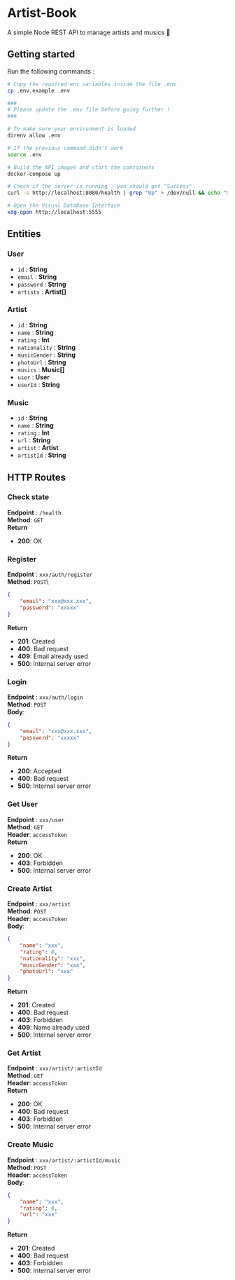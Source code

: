 # Artist-Book

A simple Node REST API to manage artists and musics :rocket:

## Getting started

Run the following commands :
```bash
# Copy the required env variables inside the file .env
cp .env.example .env

###
# Please update the .env file before going further !
###

# To make sure your environment is loaded
direnv allow .env

# If the previous command didn't work
source .env

# Build the API images and start the containers
docker-compose up

# Check if the server is running : you should get "Success"
curl -s http://localhost:8080/health | grep "Up" > /dev/null && echo "Success" || echo "Failure"

# Open the Visual Database Interface
xdg-open http://localhost:5555
```

## Entities

### User

- `id` :          **String**
- `email` :       **String**
- `password` :    **String**
- `artists` :     **Artist[]**

### Artist

- `id` :          **String**
- `name` :        **String**
- `rating` :      **Int**
- `nationality` : **String**
- `musicGender` : **String**
- `photoUrl` :    **String**
- `musics` :      **Music[]**
- `user` :        **User**
- `userId` :      **String**

### Music

- `id` :          **String**
- `name` :        **String**
- `rating` :      **Int**
- `url` :         **String**
- `artist` :      **Artist**
- `artistId` :    **String**

## HTTP Routes

### Check state

**Endpoint** : `/health`\
**Method**: `GET`\
**Return**
  - **200**: OK

### Register

**Endpoint** : `xxx/auth/register`\
**Method**: `POST`\
```json
{
    "email": "xxx@xxx.xxx",
    "password": "xxxxx"
}
```
**Return**
  - **201**: Created
  - **400**: Bad request
  - **409**: Email already used
  - **500**: Internal server error

### Login

**Endpoint** : `xxx/auth/login`\
**Method**: `POST`\
**Body**:
```json
{
    "email": "xxx@xxx.xxx",
    "password": "xxxxx"
}
```
**Return**
  - **200**: Accepted
  - **400**: Bad request
  - **500**: Internal server error

### Get User

**Endpoint** : `xxx/user`\
**Method**: `GET`\
**Header**: `accessToken`\
**Return**
  - **200**: OK
  - **403**: Forbidden
  - **500**: Internal server error

### Create Artist

**Endpoint** : `xxx/artist`\
**Method**: `POST`\
**Header**: `accessToken`\
**Body**:
```json
{
    "name": "xxx",
    "rating": 0,
    "nationality": "xxx",
    "musicGender": "xxx",
    "photoUrl": "xxx"
}
```
**Return**
  - **201**: Created
  - **400**: Bad request
  - **403**: Forbidden
  - **409**: Name already used
  - **500**: Internal server error

### Get Artist

**Endpoint** : `xxx/artist/:artistId`\
**Method**: `GET`\
**Header**: `accessToken`\
**Return**
  - **200**: OK
  - **400**: Bad request
  - **403**: Forbidden
  - **500**: Internal server error

### Create Music

**Endpoint** : `xxx/artist/:artistId/music`\
**Method**: `POST`\
**Header**: `accessToken`\
**Body**:
```json
{
    "name": "xxx",
    "rating": 0,
    "url": "xxx"
}
```
**Return**
  - **201**: Created
  - **400**: Bad request
  - **403**: Forbidden
  - **500**: Internal server error
